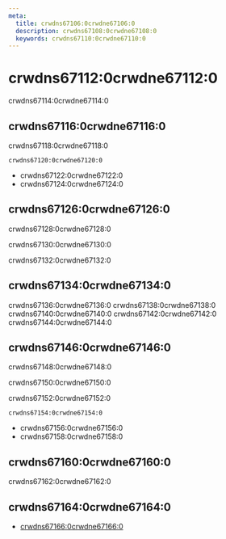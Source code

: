 ```yaml
---
meta:
  title: crwdns67106:0crwdne67106:0
  description: crwdns67108:0crwdne67108:0
  keywords: crwdns67110:0crwdne67110:0
---
```


# crwdns67112:0crwdne67112:0
crwdns67114:0crwdne67114:0

<entry-ad />

## crwdns67116:0crwdne67116:0
crwdns67118:0crwdne67118:0

`crwdns67120:0crwdne67120:0`
- crwdns67122:0crwdne67122:0
- crwdns67124:0crwdne67124:0


## crwdns67126:0crwdne67126:0
crwdns67128:0crwdne67128:0

  crwdns67130:0crwdne67130:0

  crwdns67132:0crwdne67132:0

## crwdns67134:0crwdne67134:0
crwdns67136:0crwdne67136:0
<alert type="success">crwdns67138:0crwdne67138:0</alert>
<alert type="info">crwdns67140:0crwdne67140:0</alert>
<alert type="warning">crwdns67142:0crwdne67142:0</alert>
<alert type="error">crwdns67144:0crwdne67144:0</alert>

## crwdns67146:0crwdne67146:0
crwdns67148:0crwdne67148:0

  crwdns67150:0crwdne67150:0

  crwdns67152:0crwdne67152:0

  `crwdns67154:0crwdne67154:0`
  - crwdns67156:0crwdne67156:0
  - crwdns67158:0crwdne67158:0

## crwdns67160:0crwdne67160:0
crwdns67162:0crwdne67162:0

## crwdns67164:0crwdne67164:0
  - [crwdns67166:0crwdne67166:0]()

<backmatter />
